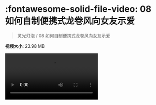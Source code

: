 # :fontawesome-solid-file-video: 08 如何自制便携式龙卷风向女友示爱

> 灵光灯泡 / 08 如何自制便携式龙卷风向女友示爱

**视频大小**: 23.98 MB

<div class="video"><video src="https://file.hsyhx.top/archive/灵光灯泡/08.mp4" controls preload>🤔 您的浏览器不支持 video 标签</video></div>